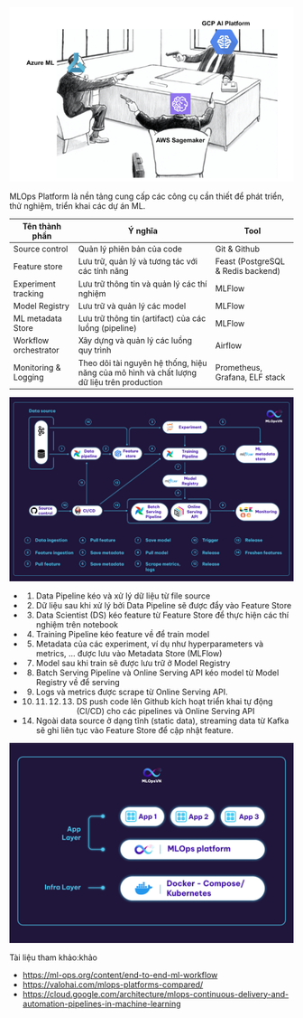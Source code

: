 ![Alt text](image.png)


MLOps Platform là nền tảng cung cấp các công cụ cần thiết để phát triển, thử nghiệm, triển khai các dự án ML.

|Tên thành phần|Ý nghĩa|Tool|
|--------------|-------|----|
|Source control|Quản lý phiên bản của code|Git & Github|
|Feature store|Lưu trữ, quản lý và tương tác với các tính năng|Feast (PostgreSQL & Redis backend)|
|Experiment tracking|Lưu trữ thông tin và quản lý các thí nghiệm|MLFlow|
|Model Registry|Lưu trữ và quản lý các model|MLFlow|
|ML metadata Store|Lưu trữ thông tin (artifact) của các luồng (pipeline)|MLFlow|
|Workflow orchestrator|Xây dựng và quản lý các luồng quy trình|Airflow|
|Monitoring & Logging|Theo dõi tài nguyên hệ thống, hiệu năng của mô hình và chất lượng dữ liệu trên production|Prometheus, Grafana, ELF stack|


![Alt text](image-1.png)


- 1. Data Pipeline kéo và xử lý dữ liệu từ file source
- 2. Dữ liệu sau khi xử lý bởi Data Pipeline sẽ được đẩy vào Feature Store
- 3. Data Scientist (DS) kéo feature từ Feature Store để thực hiện các thí nghiệm trên notebook
- 4. Training Pipeline kéo feature về để train model
- 5. Metadata của các experiment, ví dụ như hyperparameters và metrics, ... được lưu vào Metadata Store (MLFlow)
- 7. Model sau khi train sẽ được lưu trữ ở Model Registry
- 8. Batch Serving Pipeline và Online Serving API kéo model từ Model Registry về để serving
- 9. Logs và metrics được scrape từ Online Serving API.
- 10. 11. 12. 13. DS push code lên Github kích hoạt triển khai tự động (CI/CD) cho các pipelines và Online Serving API
- 14. Ngoài data source ở dạng tĩnh (static data), streaming data từ Kafka sẽ ghi liên tục vào Feature Store để cập nhật feature.

![Alt text](image-2.png)


Tài liệu tham khảo:khảo

- https://ml-ops.org/content/end-to-end-ml-workflow
- https://valohai.com/mlops-platforms-compared/
- https://cloud.google.com/architecture/mlops-continuous-delivery-and-automation-pipelines-in-machine-learning

